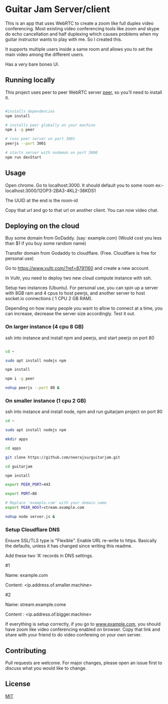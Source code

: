 # Guitar Jam Server/client

This is an app that uses WebRTC to create a zoom like full duplex video conferencing. Most existing video conferencing tools like zoom and skype do echo cancellation and half duplexing which causes problems when my guitar instructor wants to play with me. So I created this.

It supports multiple users inside a same room and allows you to set the main video among the different users.

Has a very bare bones UI.

## Running locally

This project uses peer to peer WebRTC server [peer](https://github.com/peers/peerjs), so you'll need to install it.

```bash

#installs dependencies
npm install

# installs peer globally on your machine
npm i -g peer

# runs peer server on port 3001
peerjs --port 3001

# starts server with nodemon on port 3000
npm run devStart

```

## Usage

Open chrome. Go to localhost:3000. It should default you to some room ex:- localhost:3000/12OP3-2BA3-4KL2-38KDS1

The UUID at the end is the room-id

Copy that url and go to that url on another client. You can now video chat.

   
   
## Deploying on the cloud

Buy some domain from GoDaddy. (say: example.com) (Would cost you less than $1  if you buy some random name)

Transfer domain from Godaddy to cloudflare. (Free. Cloudflare is free for personal use)

Go to https://www.vultr.com/?ref=8791160 and create a new account.

In Vultr, you need to deploy two new cloud compute instance with ssh.

Setup two instances (Ubuntu). For personal use, you can spin up a server with 8GB ram and 4 cpus to host peerjs, and another server to host socket.io connections ( 1 CPU 2 GB RAM).

Depending on how many people you want to allow to connect at a time, you can increase, decrease the server size accordingly. Test it out.

### On larger instance (4 cpu 8 GB)

ssh into instance and install npm and peerjs, and start peerjs on port 80

```bash

cd ~

sudo apt install nodejs npm

npm install

npm i -g peer

nohup peerjs --port 80 &

```

### On smaller instance (1 cpu 2 GB)

ssh into instance and install node, npm and run guitarjam project on port 80

```bash
cd ~

sudo apt install nodejs npm

mkdir apps

cd apps

git clone https://github.com/neerajsu/guitarjam.git

cd guitarjam

npm install

export PEER_PORT=443

export PORT=80

# Replace 'example.com' with your domain name
export PEER_HOST=stream.example.com

nohup node server.js &

```

### Setup Cloudflare DNS

Ensure SSL/TLS type is "Flexible". Enable URL re-write to https. Basically the defaults, unless it has changed since writing this readme.

Add these two 'A' records in DNS settings.

#1


Name: example.com 

Content: <ip.address.of.smaller.machine>

#2

Name: stream.example.come

Content : <ip.address.of.bigger.machine>


If everything is setup correctly, if you go to www.example.com, you should have zoom like video conferencing enabled on browser. Copy that link and share with your friend to do video confereing on your own server.


## Contributing
Pull requests are welcome. For major changes, please open an issue first to discuss what you would like to change.


## License
[MIT](https://choosealicense.com/licenses/mit/)